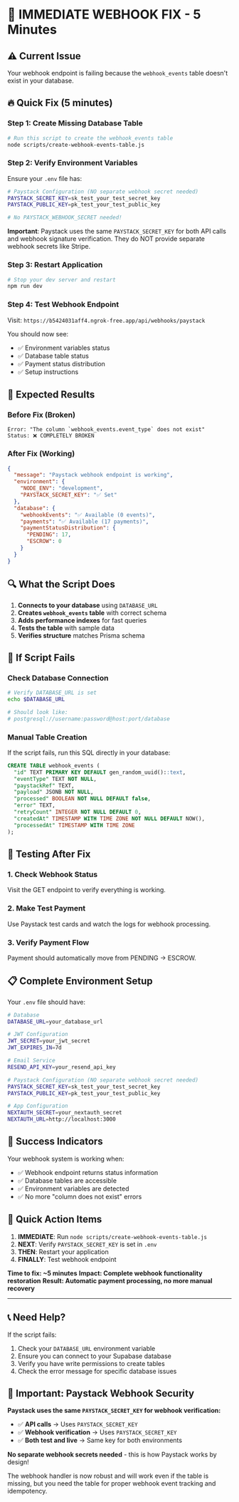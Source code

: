 # 🚨 IMMEDIATE WEBHOOK FIX - 5 Minutes

## ⚠️ **Current Issue**
Your webhook endpoint is failing because the `webhook_events` table doesn't exist in your database.

## 🔥 **Quick Fix (5 minutes)**

### **Step 1: Create Missing Database Table**
```bash
# Run this script to create the webhook_events table
node scripts/create-webhook-events-table.js
```

### **Step 2: Verify Environment Variables**
Ensure your `.env` file has:
```bash
# Paystack Configuration (NO separate webhook secret needed)
PAYSTACK_SECRET_KEY=sk_test_your_test_secret_key
PAYSTACK_PUBLIC_KEY=pk_test_your_test_public_key

# No PAYSTACK_WEBHOOK_SECRET needed!
```

**Important**: Paystack uses the same `PAYSTACK_SECRET_KEY` for both API calls and webhook signature verification. They do NOT provide separate webhook secrets like Stripe.

### **Step 3: Restart Application**
```bash
# Stop your dev server and restart
npm run dev
```

### **Step 4: Test Webhook Endpoint**
Visit: `https://b5424031aff4.ngrok-free.app/api/webhooks/paystack`

You should now see:
- ✅ Environment variables status
- ✅ Database table status
- ✅ Payment status distribution
- ✅ Setup instructions

## 🎯 **Expected Results**

### **Before Fix (Broken)**
```
Error: "The column `webhook_events.event_type` does not exist"
Status: ❌ COMPLETELY BROKEN
```

### **After Fix (Working)**
```json
{
  "message": "Paystack webhook endpoint is working",
  "environment": {
    "NODE_ENV": "development",
    "PAYSTACK_SECRET_KEY": "✅ Set"
  },
  "database": {
    "webhookEvents": "✅ Available (0 events)",
    "payments": "✅ Available (17 payments)",
    "paymentStatusDistribution": {
      "PENDING": 17,
      "ESCROW": 0
    }
  }
}
```

## 🔍 **What the Script Does**

1. **Connects to your database** using `DATABASE_URL`
2. **Creates `webhook_events` table** with correct schema
3. **Adds performance indexes** for fast queries
4. **Tests the table** with sample data
5. **Verifies structure** matches Prisma schema

## 🚨 **If Script Fails**

### **Check Database Connection**
```bash
# Verify DATABASE_URL is set
echo $DATABASE_URL

# Should look like:
# postgresql://username:password@host:port/database
```

### **Manual Table Creation**
If the script fails, run this SQL directly in your database:
```sql
CREATE TABLE webhook_events (
  "id" TEXT PRIMARY KEY DEFAULT gen_random_uuid()::text,
  "eventType" TEXT NOT NULL,
  "paystackRef" TEXT,
  "payload" JSONB NOT NULL,
  "processed" BOOLEAN NOT NULL DEFAULT false,
  "error" TEXT,
  "retryCount" INTEGER NOT NULL DEFAULT 0,
  "createdAt" TIMESTAMP WITH TIME ZONE NOT NULL DEFAULT NOW(),
  "processedAt" TIMESTAMP WITH TIME ZONE
);
```

## 🧪 **Testing After Fix**

### **1. Check Webhook Status**
Visit the GET endpoint to verify everything is working.

### **2. Make Test Payment**
Use Paystack test cards and watch the logs for webhook processing.

### **3. Verify Payment Flow**
Payment should automatically move from PENDING → ESCROW.

## 📋 **Complete Environment Setup**

Your `.env` file should have:
```bash
# Database
DATABASE_URL=your_database_url

# JWT Configuration
JWT_SECRET=your_jwt_secret
JWT_EXPIRES_IN=7d

# Email Service
RESEND_API_KEY=your_resend_api_key

# Paystack Configuration (NO separate webhook secret needed)
PAYSTACK_SECRET_KEY=sk_test_your_test_secret_key
PAYSTACK_PUBLIC_KEY=pk_test_your_test_public_key

# App Configuration
NEXTAUTH_SECRET=your_nextauth_secret
NEXTAUTH_URL=http://localhost:3000
```

## 🎉 **Success Indicators**

Your webhook system is working when:
- ✅ Webhook endpoint returns status information
- ✅ Database tables are accessible
- ✅ Environment variables are detected
- ✅ No more "column does not exist" errors

## 🔗 **Quick Action Items**

1. **IMMEDIATE**: Run `node scripts/create-webhook-events-table.js`
2. **NEXT**: Verify `PAYSTACK_SECRET_KEY` is set in `.env`
3. **THEN**: Restart your application
4. **FINALLY**: Test webhook endpoint

**Time to fix: ~5 minutes**
**Impact: Complete webhook functionality restoration**
**Result: Automatic payment processing, no more manual recovery**

---

## 📞 **Need Help?**

If the script fails:
1. Check your `DATABASE_URL` environment variable
2. Ensure you can connect to your Supabase database
3. Verify you have write permissions to create tables
4. Check the error message for specific database issues

## 🔐 **Important: Paystack Webhook Security**

**Paystack uses the same `PAYSTACK_SECRET_KEY` for webhook verification:**
- ✅ **API calls** → Uses `PAYSTACK_SECRET_KEY`
- ✅ **Webhook verification** → Uses `PAYSTACK_SECRET_KEY`
- ✅ **Both test and live** → Same key for both environments

**No separate webhook secrets needed** - this is how Paystack works by design!

The webhook handler is now robust and will work even if the table is missing, but you need the table for proper webhook event tracking and idempotency.
